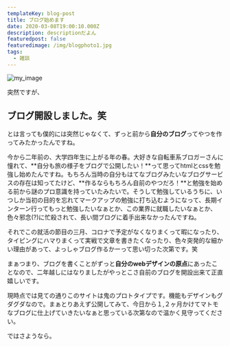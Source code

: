 ```yaml
---
templateKey: blog-post
title: ブログ始めます
date: 2020-03-08T19:00:10.000Z
description: descriptionだよん
featuredpost: false
featuredimage: /img/blogphoto1.jpg
tags:
  - 雑談
---
```

![my_image](/img/blogphoto1.jpg)

突然ですが、

## ブログ開設しました。笑

とは言っても僕的には突然じゃなくて、ずっと前から**自分のブログ**ってやつを作ってみたかったんですね。

今から二年前の、大学四年生に上がる年の春。大好きな自転車系ブロガーさんに憧れて、**自分も旅の様子をブログで公開したい！**って思ってhtmlとcssを勉強し始めたんですね。もちろん当時の自分もはてなブログみたいなブログサービスの存在は知ってたけど、**作るならもちろん自前のやつだろ！**と勉強を始める前から謎のプロ意識を持っていたみたいで。そうして勉強しているうちに、いつしか当初の目的を忘れてマークアップの勉強に打ち込むようになって、長期インターン行ってもっと勉強したいなぁとか、この業界に就職したいなぁとか、色々邪念(?)に忙殺されて、長い間ブログに着手出来なかったんですね。

それでこの就活の節目の三月、コロナで予定がなくなりまくって暇になったり、タイピングにハマりまくって実戦で文章を書きたくなったり、色々突発的な細かい理由があって、よっしゃブログ作るかーって思い切った次第です。笑

まぁつまり、ブログを書くことがずっと**自分のwebデザインの原点**にあったことなので、二年越しにはなりましたがやっとこさ自前のブログを開設出来て正直嬉しいです。

現時点では見ての通りこのサイトは鬼のプロトタイプです。機能もデザインもグダグダなので。まぁとりあえず公開してみて、今日から１,２ヶ月かけてマトモなブログに仕上げていきたいなぁと思っている次第なので温かく見守ってください。

ではさようなら。
